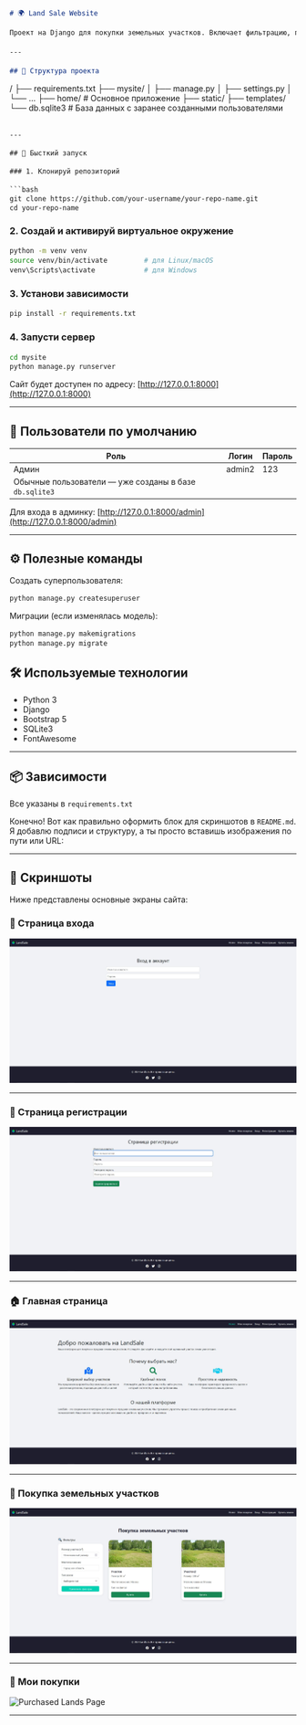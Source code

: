 ```markdown
# 🌍 Land Sale Website

Проект на Django для покупки земельных участков. Включает фильтрацию, покупку, авторизацию и панель администратора.

---

## 📁 Структура проекта

```

/
├── requirements.txt
├── mysite/
│   ├── manage.py
│   ├── settings.py
│   └── ...
├── home/               # Основное приложение
├── static/
├── templates/
└── db.sqlite3          # База данных с заранее созданными пользователями

````

---

## 🚀 Бысткий запуск

### 1. Клонируй репозиторий

```bash
git clone https://github.com/your-username/your-repo-name.git
cd your-repo-name
````

### 2. Создай и активируй виртуальное окружение

```bash
python -m venv venv
source venv/bin/activate         # для Linux/macOS
venv\Scripts\activate            # для Windows
```

### 3. Установи зависимости

```bash
pip install -r requirements.txt
```

### 4. Запусти сервер

```bash
cd mysite
python manage.py runserver
```

Сайт будет доступен по адресу: [http://127.0.0.1:8000](http://127.0.0.1:8000)

---

## 👤 Пользователи по умолчанию

| Роль                                                   | Логин  | Пароль |
| ------------------------------------------------------ | ------ | ------ |
| Админ                                                  | admin2 | 123    |
| Обычные пользователи — уже созданы в базе `db.sqlite3` |        |        |

Для входа в админку: [http://127.0.0.1:8000/admin](http://127.0.0.1:8000/admin)

---

## ⚙️ Полезные команды

Создать суперпользователя:

```bash
python manage.py createsuperuser
```

Миграции (если изменялась модель):

```bash
python manage.py makemigrations
python manage.py migrate
```

## 🛠 Используемые технологии

* Python 3
* Django
* Bootstrap 5
* SQLite3
* FontAwesome

---

## 📦 Зависимости

Все указаны в `requirements.txt`

Конечно! Вот как правильно оформить блок для скриншотов в `README.md`. Я добавлю подписи и структуру, а ты просто вставишь изображения по пути или URL:

---

## 📸 Скриншоты

Ниже представлены основные экраны сайта:

### 🔐 Страница входа

![Login Page](screenshots/login.jpg)

---

### 📝 Страница регистрации

![Register Page](screenshots/register.jpg)

---

### 🏠 Главная страница

![Home Page](screenshots/home.jpg)

---

### 🛒 Покупка земельных участков

![Land Purchase Page](screenshots/purchase.jpg)

---

### 📄 Мои покупки

![Purchased Lands Page](screenshots/purchased.png)

---


